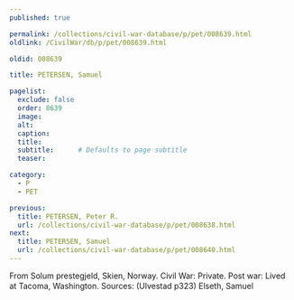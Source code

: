 ```yaml
---
published: true

permalink: /collections/civil-war-database/p/pet/008639.html
oldlink: /CivilWar/db/p/pet/008639.html

oldid: 008639

title: PETERSEN, Samuel

pagelist:
  exclude: false
  order: 8639
  image: 
  alt:
  caption:
  title:
  subtitle:      # Defaults to page subtitle
  teaser:

category: 
  - P 
  - PET

previous:
  title: PETERSEN, Peter R.
  url: /collections/civil-war-database/p/pet/008638.html  
next:
  title: PETERSEN, Samuel
  url: /collections/civil-war-database/p/pet/008640.html   
---
```

From Solum prestegjeld, Skien, Norway. Civil War: Private. Post war: Lived at Tacoma, Washington. Sources: (Ulvestad p323) &#147;Elseth, Samuel&#148;